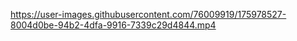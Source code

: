 

https://user-images.githubusercontent.com/76009919/175978527-8004d0be-94b2-4dfa-9916-7339c29d4844.mp4

